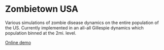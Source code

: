 Zombietown USA
===============

Various simulations of zombie disease dynamics on the entire population of the US.
Currently implemented in an all-all Gillespie dynamics which population binned
at the 2mi. level.

[Online demo](http://mattbierbaum.github.io/zombies-usa/)
